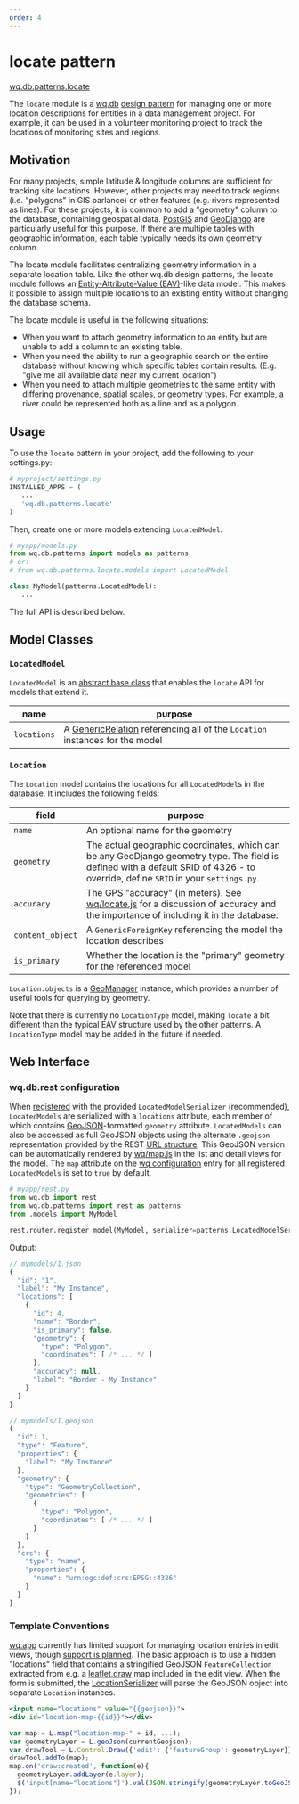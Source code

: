 ```yaml
---
order: 4
---
```


locate pattern
================

[wq.db.patterns.locate]

The `locate` module is a [wq.db]&nbsp;[design pattern] for managing one or more location descriptions for entities in a data management project.  For example, it can be used in a volunteer monitoring project to track the locations of monitoring sites and regions.

## Motivation

For many projects, simple latitude & longitude columns are sufficient for tracking site locations.  However, other projects may need to track regions (i.e. "polygons" in GIS parlance) or other features (e.g. rivers represented as lines).  For these projects, it is common to add a "geometry" column to the database, containing geospatial data.  [PostGIS] and [GeoDjango] are particularly useful for this purpose.  If there are multiple tables with geographic information, each table typically needs its own geometry column.

The locate module facilitates centralizing geometry information in a separate location table.  Like the other wq.db design patterns, the locate module follows an [Entity-Attribute-Value (EAV)]-like data model.  This makes it possible to assign multiple locations to an existing entity without changing the database schema.

The locate module is useful in the following situations:
 * When you want to attach geometry information to an entity but are unable to add a column to an existing table.
 * When you need the ability to run a geographic search on the entire database without knowing which specific tables contain results.  (E.g. "give me all available data near my current location")
 * When you need to attach multiple geometries to the same entity with differing provenance, spatial scales, or geometry types.  For example, a river could be represented both as a line and as a polygon.

## Usage

To use the `locate` pattern in your project, add the following to your settings.py:

```python
# myproject/settings.py
INSTALLED_APPS = (
   ...
   'wq.db.patterns.locate'
)
```

Then, create one or more models extending `LocatedModel`.
```python
# myapp/models.py
from wq.db.patterns import models as patterns
# or:
# from wq.db.patterns.locate.models import LocatedModel

class MyModel(patterns.LocatedModel):
   ...
```

The full API is described below.

## Model Classes

### `LocatedModel`
`LocatedModel` is an [abstract base class] that enables the `locate` API for models that extend it.

name | purpose
-----|---------
`locations` | A [GenericRelation] referencing all of the `Location` instances for the model

### `Location`

The `Location` model contains the locations for all `LocatedModel`s in the database. It includes the following fields:

field | purpose
------|---------
`name` | An optional name for the geometry
`geometry` | The actual geographic coordinates, which can be any GeoDjango geometry type.  The field is defined with a default SRID of 4326 - to override, define `SRID` in your `settings.py`.
`accuracy` | The GPS "accuracy" (in meters).  See [wq/locate.js] for a discussion of accuracy and the importance of including it in the database.
`content_object` | A `GenericForeignKey` referencing the model the location describes
`is_primary` | Whether the location is the "primary" geometry for the referenced model

`Location.objects` is a [GeoManager] instance, which provides a number of useful tools for querying by geometry.

Note that there is currently no `LocationType` model, making `locate` a bit different than the typical EAV structure used by the other patterns.  A `LocationType` model may be added in the future if needed.

## Web Interface

### wq.db.rest configuration
When [registered] with the provided `LocatedModelSerializer` (recommended), `LocatedModels` are serialized with a `locations` attribute, each member of which contains [GeoJSON]-formatted `geometry` attribute.  `LocatedModels` can also be accessed as full GeoJSON objects using the alternate `.geojson` representation provided by the REST [URL structure].  This GeoJSON version can be automatically rendered by [wq/map.js] in the list and detail views for the model.  The `map` attribute on the [wq configuration] entry for all registered `LocatedModels` is set to `true` by default.

```python
# myapp/rest.py
from wq.db import rest
from wq.db.patterns import rest as patterns
from .models import MyModel

rest.router.register_model(MyModel, serializer=patterns.LocatedModelSerializer)
```

Output:

```javascript
// mymodels/1.json
{
  "id": "1",
  "label": "My Instance",
  "locations": [
    {
      "id": 4, 
      "name": "Border", 
      "is_primary": false, 
      "geometry": {
        "type": "Polygon", 
        "coordinates": [ /* ... */ ]
      }, 
      "accuracy": null, 
      "label": "Border - My Instance"
    }
  ]
}
```

```javascript
// mymodels/1.geojson
{
  "id": 1,
  "type": "Feature",
  "properties": {
    "label": "My Instance"
  },
  "geometry": {
    "type": "GeometryCollection", 
    "geometries": [
      {
        "type": "Polygon",
        "coordinates": [ /* ... */ ]
      }
    ]
  },
  "crs": {
    "type": "name", 
    "properties": {
      "name": "urn:ogc:def:crs:EPSG::4326"
    }
  } 
}
```

### Template Conventions

[wq.app] currently has limited support for managing location entries in edit views, though [support is planned].  The basic approach is to use a hidden "locations" field that contains a stringified GeoJSON `FeatureCollection` extracted from e.g. a [leaflet.draw] map included in the edit view.  When the form is submitted, the [LocationSerializer] will parse the GeoJSON object into separate `Location` instances.

```xml
<input name="locations" value="{{geojson}}">
<div id="location-map-{{id}}"></div>
```
```javascript
var map = L.map("location-map-" + id, ...);
var geometryLayer = L.geoJson(currentGeojson);
var drawTool = L.Control.Draw({'edit': {'featureGroup': geometryLayer}});
drawTool.addTo(map);
map.on('draw:created', function(e){
  geometryLayer.addLayer(e.layer);
  $('input[name="locations"]').val(JSON.stringify(geometryLayer.toGeoJSON()));
});
```

[wq.db.patterns.locate]: https://github.com/wq/wq.db/blob/master/patterns/locate
[wq.db]: https://wq.io/wq.db
[design pattern]: https://wq.io/docs/about-patterns
[Entity-Attribute-Value (EAV)]: http://en.wikipedia.org/wiki/Entity%E2%80%93attribute%E2%80%93value_model
[PostGIS]: http://postgis.net/
[GeoDjango]: https://docs.djangoproject.com/en/1.7/ref/contrib/gis/
[abstract base class]: https://docs.djangoproject.com/en/1.7/topics/db/models/#abstract-base-classes
[GenericRelation]: https://docs.djangoproject.com/en/1.7/ref/contrib/contenttypes/#django.contrib.contenttypes.fields.GenericRelation
[wq/app.js]: https://wq.io/docs/app-js
[wq/locate.js]: https://wq.io/docs/locate-js
[wq/map.js]: https://wq.io/docs/map-js
[URL structure]: https://wq.io/docs/url-structure
[wq configuration]: https://wq.io/docs/config
[GeoManager]: https://docs.djangoproject.com/en/1.7/ref/contrib/gis/model-api/#geomanager
[GeoJSON]: http://geojson.org
[wq.app]: https://wq.io/wq.app
[support is planned]: https://github.com/wq/wq.app/issues/36
[leaflet.draw]: https://github.com/Leaflet/Leaflet.draw
[LocationSerializer]: https://github.com/wq/wq.db/blob/master/patterns/locate/serializers.py
[registered]: https://wq.io/docs/router
